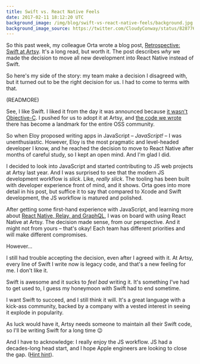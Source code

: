 ```yaml
---
title: Swift vs. React Native Feels
date: 2017-02-11 18:12:20 UTC
background_image: /img/blog/swift-vs-react-native-feels/background.jpg
background_image_source: https://twitter.com/CloudyConway/status/828776172255338497
---
```


So this past week, my colleague Orta wrote a blog post, [Retrospective: Swift at Artsy](http://artsy.github.io/blog/2017/02/05/Retrospective-Swift-at-Artsy/). It's a long read, but worth it. The post describes _why_ we made the decision to move all new development into React Native instead of Swift.

So here's my side of the story: my team make a decision I disagreed with, but it turned out to be the right decision for us. I had to come to terms with that.

(READMORE)

See, I like Swift. I liked it from the day it was announced because [it wasn't Objective-C](https://ashfurrow.com/blog/we-need-to-replace-objective-c/). I pushed for us to adopt it at Artsy, and [the code we wrote](https://github.com/artsy/eidolon) there has become a landmark for the entire OSS community.

So when Eloy proposed writing apps in JavaScript – _JavaScript!_ – I was unenthusiastic. However, Eloy is the most pragmatic and level-headed developer I know, and he reached the decision to move to React Native after months of careful study, so I kept an open mind. And I'm glad I did.

I decided to look into JavaScript and started contributing to JS web projects at Artsy last year. And I was surprised to see that the modern JS development workflow is _slick_. Like, _really slick_. The tooling has been built with developer experience front of mind, and it shows. Orta goes into more detail in his post, but suffice it to say that compared to Xcode and Swift development, the JS workflow is matured and polished.

After getting some first-hand experience with JavaScript, and learning more about [React Native, Relay, and GraphQL](http://artsy.github.io/blog/2016/08/15/React-Native-at-Artsy/), I was on board with using React Native at Artsy. The decision made sense, from our perspective. And it might not from yours – that's okay! Each team has different priorities and will make different compromises. 

However...

I still had trouble accepting the decision, even after I agreed with it. At Artsy, every line of Swift I write now is legacy code, and that's a new feeling for me. I don't like it.

Swift is awesome and it sucks to _feel bad_ writing it. It's something I've had to get used to, I guess my honeymoon with Swift had to end sometime.

I want Swift to succeed, and I still think it will. It's a great language with a kick-ass community, backed by a company with a vested interest in seeing it explode in popularity. 

As luck would have it, Artsy needs someone to maintain all their Swift code, so I'll be writing Swift for a long time 😉 

And I have to acknowledge: I really enjoy the JS workflow. JS had a decades-long  head start, and I hope Apple engineers are looking to close the gap. ([Hint hint](http://isxcodeopensourceyet.github.io)).
